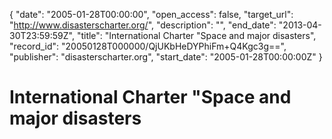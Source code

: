 {
  "date": "2005-01-28T00:00:00", 
  "open_access": false, 
  "target_url": "http://www.disasterscharter.org/", 
  "description": "", 
  "end_date": "2013-04-30T23:59:59Z", 
  "title": "International Charter \"Space and major disasters", 
  "record_id": "20050128T000000/QjUKbHeDYPhiFm+Q4Kgc3g==", 
  "publisher": "disasterscharter.org", 
  "start_date": "2005-01-28T00:00:00Z"
}

# International Charter "Space and major disasters


